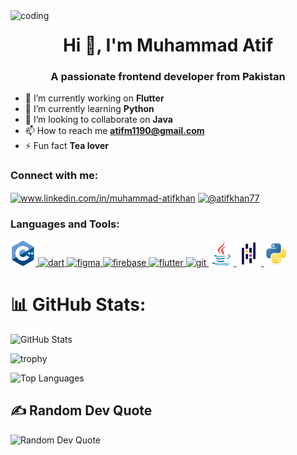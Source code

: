 <img align="right" alt="coding" width="1000" src="https://i.pinimg.com/originals/3d/08/e0/3d08e03cb40252526fee2036a67f07f1.gif">
<h1 align="center">Hi 👋, I'm Muhammad Atif</h1>
<h3 align="center">A passionate frontend developer from Pakistan</h3>

- 🔭 I’m currently working on **Flutter**
- 🌱 I’m currently learning **Python**
- 👯 I’m looking to collaborate on **Java**
- 📫 How to reach me **atifm1190@gmail.com**
- ⚡ Fun fact **Tea lover**

<h3 align="left">Connect with me:</h3>
<p align="left">
<a href="https://www.linkedin.com/in/atifkhan77" target="blank"><img align="center" src="https://raw.githubusercontent.com/rahuldkjain/github-profile-readme-generator/master/src/images/icons/Social/linked-in-alt.svg" alt="www.linkedin.com/in/muhammad-atifkhan" height="30" width="40" /></a>
<a href="https://medium.com/@atifkhan77" target="blank"><img align="center" src="https://raw.githubusercontent.com/rahuldkjain/github-profile-readme-generator/master/src/images/icons/Social/medium.svg" alt="@atifkhan77" height="30" width="40" /></a>
</p>

<h3 align="left">Languages and Tools:</h3>
<p align="left"> <a href="https://www.w3schools.com/cpp/" target="_blank" rel="noreferrer"> <img src="https://raw.githubusercontent.com/devicons/devicon/master/icons/cplusplus/cplusplus-original.svg" alt="cplusplus" width="40" height="40"/> </a> <a href="https://dart.dev" target="_blank" rel="noreferrer"> <img src="https://www.vectorlogo.zone/logos/dartlang/dartlang-icon.svg" alt="dart" width="40" height="40"/> </a> <a href="https://www.figma.com/" target="_blank" rel="noreferrer"> <img src="https://www.vectorlogo.zone/logos/figma/figma-icon.svg" alt="figma" width="40" height="40"/> </a> <a href="https://firebase.google.com/" target="_blank" rel="noreferrer"> <img src="https://www.vectorlogo.zone/logos/firebase/firebase-icon.svg" alt="firebase" width="40" height="40"/> </a> <a href="https://flutter.dev" target="_blank" rel="noreferrer"> <img src="https://www.vectorlogo.zone/logos/flutterio/flutterio-icon.svg" alt="flutter" width="40" height="40"/> </a> <a href="https://git-scm.com/" target="_blank" rel="noreferrer"> <img src="https://www.vectorlogo.zone/logos/git-scm/git-scm-icon.svg" alt="git" width="40" height="40"/> </a> <a href="https://www.java.com" target="_blank" rel="noreferrer"> <img src="https://raw.githubusercontent.com/devicons/devicon/master/icons/java/java-original.svg" alt="java" width="40" height="40"/> </a> <a href="https://pandas.pydata.org/" target="_blank" rel="noreferrer"> <img src="https://raw.githubusercontent.com/devicons/devicon/2ae2a900d2f041da66e950e4d48052658d850630/icons/pandas/pandas-original.svg" alt="pandas" width="40" height="40"/> </a> <a href="https://www.python.org" target="_blank" rel="noreferrer"> <img src="https://raw.githubusercontent.com/devicons/devicon/master/icons/python/python-original.svg" alt="python" width="40" height="40"/> </a> </p>



# 📊 GitHub Stats:
![GitHub Stats](https://github-readme-stats.vercel.app/api?username=atifkhan77&theme=dark&hide_border=true&include_all_commits=false&count_private=false)



![trophy](https://github-profile-trophy.vercel.app/?username=atifkhan77&theme=onedark)


![Top Languages](https://github-readme-stats.vercel.app/api/top-langs/?username=atifkhan77&theme=dark&hide_border=true&include_all_commits=false&count_private=false&layout=compact)

## ✍️ Random Dev Quote
![Random Dev Quote](https://quotes-github-readme.vercel.app/api?type=horizontal&theme=dark)


